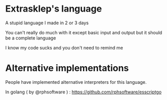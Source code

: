 # Extrasklep's language

A stupid language I made in 2 or 3 days

You can't really do much with it except basic input and output but it should be a complete language

I know my code sucks and you don't need to remind me

# Alternative implementations

People have implemented alternative interpreters for this language.

In golang ( by @rphsoftware ) : https://github.com/rphsoftware/esscriptgo

